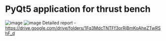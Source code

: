 # PyQt5 application for thrust bench
![image](https://user-images.githubusercontent.com/54496975/173417354-10826d22-3a3f-48d7-b7c8-c3c0c32431f3.png)
![image](https://user-images.githubusercontent.com/54496975/173417702-4e68eb35-f09b-4981-828d-a473abd0645f.png)
Detailed report - https://drive.google.com/drive/folders/1Fq3MdcTNTFf3orRjBmKoAheZTwRShF_d
